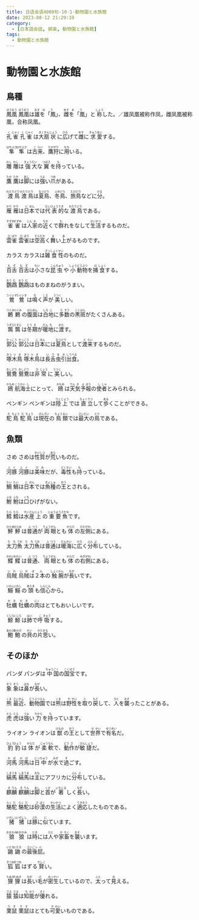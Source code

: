 ```yaml
---
title: 日语会语4000句-10-1-動物園と水族館
date: 2023-08-12 21:29:19
category:
  - [日本語会話, 娯楽, 動物園と水族館]
tags:
  - 動物園と水族館
---
```


# 動物園と水族館

## 鳥種

<ruby>鳳<rt>ほう</rt>凰<rt>おう</rt></ruby>
<ruby>鳳<rt>ほう</rt>凰<rt>おう</rt>は<rt></rt>雄<rt>おす</rt>を「鳳<rt>ほう</rt>」、<rt></rt>雌<rt>めす</rt>を「凰<rt>おう</rt>」と<rt></rt>称<rt>しょう</rt>した。／雄凤凰被称作凤，雌凤凰被称凰，合称凤凰。</ruby>

<ruby>孔<rt>く</rt>雀<rt>じゃく</rt></ruby>
<ruby>孔<rt>く</rt>雀<rt>じゃく</rt>は<rt></rt>大<rt>きく</rt>扇<rt>せん</rt>状<rt>じょう</rt>に<rt></rt>広<rt>ひろ</rt>げて<rt></rt>雌<rt>めす</rt>に<rt></rt>求<rt>きゅう</rt>愛<rt>あい</rt>する。</ruby>

<ruby>隼<rt>はやぶさ</rt></ruby>
<ruby>隼<rt>はやぶさ</rt>は<rt></rt>古<rt>こ</rt>来<rt>らい</rt>、<rt></rt>鷹<rt>たか</rt>狩<rt>がり</rt>に<rt></rt>用<rt>もち</rt>いる。</ruby>

<ruby>雕<rt>わし</rt></ruby>
<ruby>雕<rt>わし</rt>は<rt></rt>強<rt>きょう</rt>大<rt>だい</rt>な<rt></rt>翼<rt>つばさ</rt>を<rt></rt>持<rt>も</rt>っている。</ruby>

<ruby>鷹<rt>たか</rt></ruby>
<ruby>鷹<rt>たか</rt>は<rt></rt>脚<rt>あし</rt>には<rt></rt>強<rt>つよ</rt>い<rt></rt>爪<rt>つめ</rt>がある。</ruby>

<ruby>渡<rt>わたり</rt>鳥<rt>どり</rt></ruby>
<ruby>渡<rt>わたり</rt>鳥<rt>どり</rt>は<rt></rt>夏<rt>なつ</rt>鳥<rt>どり</rt>、<rt></rt>冬<rt>ふゆ</rt>鳥<rt>どり</rt>、<rt></rt>旅<rt>たび</rt>鳥<rt>どり</rt>などに<rt></rt>分<rt>ける</rt>。</ruby>

<ruby>雁<rt>かり</rt></ruby>
<ruby>雁<rt>かり</rt>は<rt></rt>日<rt>に</rt>本<rt>ほん</rt>では<rt></rt>代<rt>だい</rt>表<rt>ひょう</rt>的<rt>てき</rt>な<rt></rt>渡<rt>わたり</rt>鳥<rt>どり</rt>である。</ruby>

<ruby>雀<rt>すずめ</rt></ruby>
<ruby>雀<rt>すずめ</rt>は<rt></rt>人<rt>じん</rt>家<rt>か</rt>の<rt></rt>近<rt>ちか</rt>くで<rt></rt>群<rt>む</rt>れをなして<rt></rt>生<rt>せい</rt>活<rt>かつ</rt>するものだ。</ruby>

<ruby>雲<rt>ひ</rt>雀<rt>ばり</rt></ruby>
<ruby>雲<rt>ひ</rt>雀<rt>ばり</rt>は<rt></rt>空<rt>そら</rt>高<rt>たか</rt>く<rt></rt>舞<rt>ま</rt>い<rt></rt>上<rt>あ</rt>がるものです。</ruby>

<ruby>カラス</ruby>
<ruby>カラスは<rt></rt>雑<rt>ざっ</rt>食<rt>しょく</rt>性<rt>せい</rt>のものだ。</ruby>

<ruby>百<rt>も</rt>舌<rt>ず</rt></ruby>
<ruby>百<rt>も</rt>舌<rt>ず</rt>は<rt></rt>小<rt>ちい</rt>さな<rt></rt>昆<rt>こん</rt>虫<rt>ちゅう</rt>や<rt></rt>小<rt>しょう</rt>動<rt>どう</rt>物<rt>ぶつ</rt>を<rt></rt>捕<rt>ほ</rt>食<rt>しょく</rt>する。</ruby>

<ruby>鸚<rt>おう</rt>鵡<rt>む</rt></ruby>
<ruby>鸚<rt>おう</rt>鵡<rt>む</rt>はものまねのがうまい。</ruby>

<ruby>鶯<rt>うぐいす</rt></ruby>
<ruby>鶯<rt>うぐいす</rt>は<rt></rt>鳴<rt>な</rt>く<rt></rt>声<rt>こえ</rt>が<rt></rt>美<rt>うつく</rt>しい。</ruby>

<ruby>鶫<rt>つぐみ</rt></ruby>
<ruby>鶫<rt>つぐみ</rt>の<rt></rt>腹<rt>はら</rt>面<rt>めん</rt>は<rt></rt>白<rt>しろ</rt>地<rt>じ</rt>に<rt></rt>多<rt>た</rt>数<rt>すう</rt>の<rt></rt>黒<rt>こく</rt>斑<rt>はん</rt>がたくさんある。</ruby>

<ruby>鶉<rt>うずら</rt></ruby>
<ruby>鶉<rt>うずら</rt>は<rt></rt>冬<rt>とう</rt>期<rt>き</rt>が<rt></rt>暖<rt>だん</rt>地<rt>ち</rt>に<rt></rt>渡<rt>わた</rt>す。</ruby>

<ruby>郭<rt>かっ</rt>公<rt>こう</rt></ruby>
<ruby>郭<rt>かっ</rt>公<rt>こう</rt>は<rt></rt>日<rt>に</rt>本<rt>ほん</rt>には<rt></rt>夏<rt>なつ</rt>鳥<rt>どり</rt>として<rt></rt>渡<rt>と</rt>来<rt>らい</rt>するものだ。</ruby>

<ruby>啄<rt>きつ</rt>木<rt>つ</rt>鳥<rt>き</rt></ruby>
<ruby>啄<rt>きつ</rt>木<rt>つ</rt>鳥<rt>き</rt>は<rt></rt>長<rt>い</rt>舌<rt>で</rt>虫<rt>を</rt>引<rt>き</rt>出<rt>して</rt>食<rt>べる</rt>。</ruby>

<ruby>鴛<rt>おし</rt>鴦<rt>どり</rt></ruby>
<ruby>鴛<rt>おし</rt>鴦<rt>どり</rt>は<rt></rt>非<rt>ひ</rt>常<rt>じょう</rt>に<rt></rt>美<rt>うつく</rt>しい。</ruby>

<ruby>鴎<rt>かもめ</rt></ruby>
<ruby>航<rt>こう</rt>海<rt>かい</rt>士<rt>し</rt>にとって、<rt></rt>鴎<rt>かもめ</rt>は<rt></rt>天<rt>てん</rt>気<rt>き</rt>予<rt>よ</rt>報<rt>ほう</rt>の<rt></rt>使<rt>し</rt>者<rt>しゃ</rt>とみられる。</ruby>

<ruby>ペンギン</ruby>
<ruby>ペンギンは<rt></rt>陸<rt>りく</rt>上<rt>じょう</rt>では<rt></rt>直<rt>ちょく</rt>立<rt>りつ</rt>して<rt></rt>歩<rt>ある</rt>くことができる。</ruby>

<ruby>駝<rt>だ</rt>鳥<rt>ちょう</rt></ruby>
<ruby>駝<rt>だ</rt>鳥<rt>ちょう</rt>は<rt></rt>現<rt>げん</rt>在<rt>ざい</rt>の<rt></rt>鳥<rt>ちょう</rt>類<rt>るい</rt>では<rt></rt>最<rt>さい</rt>大<rt>だい</rt>の<rt></rt>鳥<rt>とり</rt>である。</ruby>


## 魚類

<ruby>さめ</ruby>
<ruby>さめは<rt></rt>性<rt>せい</rt>質<rt>しつ</rt>が<rt></rt>荒<rt>あら</rt>いものだ。</ruby>

<ruby>河<rt>ふ</rt>豚<rt>ぐ</rt></ruby>
<ruby>河<rt>ふ</rt>豚<rt>ぐ</rt>は<rt></rt>美<rt>び</rt>味<rt>み</rt>だが、<rt></rt>毒<rt>どく</rt>性<rt>せい</rt>も<rt></rt>持<rt>も</rt>っている。</ruby>

<ruby>鯛<rt>たい</rt></ruby>
<ruby>鯛<rt>たい</rt>は<rt></rt>日<rt>に</rt>本<rt>ほん</rt>では<rt></rt>魚<rt>ぎょ</rt>種<rt>しゅ</rt>の<rt></rt>王<rt>おう</rt>とされる。</ruby>

<ruby>鮒<rt>ふな</rt></ruby>
<ruby>鮒<rt>ふな</rt>は<rt></rt>口<rt>くち</rt>ひげがない。</ruby>

<ruby>鱈<rt>たら</rt></ruby>
<ruby>鱈<rt>たら</rt>は<rt></rt>水<rt>すい</rt>産<rt>さん</rt>上<rt>じょう</rt>の<rt></rt>重<rt>じゅう</rt>要<rt>よう</rt>魚<rt>さかな</rt>です。</ruby>

<ruby>鮃<rt>ひらめ</rt></ruby>
<ruby>鮃<rt>ひらめ</rt>は<rt></rt>普<rt>ふ</rt>通<rt>つう</rt>が<rt></rt>両<rt>りょう</rt>眼<rt>がん</rt>とも<rt></rt>体<rt>からだ</rt>の<rt></rt>左<rt>ひだ</rt>側<rt>がわ</rt>にある。</ruby>

<ruby>太<rt>た</rt>刀<rt>ち</rt>魚<rt>うお</rt></ruby>
<ruby>太<rt>た</rt>刀<rt>ち</rt>魚<rt>うお</rt>は<rt></rt>普<rt>ふ</rt>通<rt>つう</rt>は<rt></rt>暖<rt>だん</rt>海<rt>かい</rt>に<rt></rt>広<rt>ひろ</rt>く<rt></rt>分<rt>ぶん</rt>布<rt>ぷ</rt>している。</ruby>

<ruby>鰈<rt>かれい</rt></ruby>
<ruby>鰈<rt>かれい</rt>は<rt></rt>普<rt>ふ</rt>通<rt>つう</rt>、<rt></rt>両<rt>りょう</rt>眼<rt>がん</rt>とも<rt></rt>体<rt>からだ</rt>の<rt></rt>右<rt>みぎ</rt>側<rt>がわ</rt>にある。</ruby>

<ruby>烏<rt>い</rt>賊<rt>か</rt></ruby>
<ruby>烏<rt>い</rt>賊<rt>か</rt>は２本<rt>ほん</rt>の<rt></rt>触<rt>しょく</rt>腕<rt>わん</rt>が<rt></rt>長<rt>なが</rt>いです。</ruby>

<ruby>鰯<rt>いわし</rt></ruby>
<ruby>鰯<rt>いわし</rt>の<rt></rt>頭<rt>あたま</rt>も<rt></rt>信<rt>しん</rt>心<rt>じん</rt>から。</ruby>

<ruby>牡<rt>か</rt>蠣<rt>き</rt></ruby>
<ruby>牡<rt>か</rt>蠣<rt>き</rt>の<rt></rt>肉<rt>にく</rt>はとてもおいしいです。</ruby>

<ruby>鯨<rt>くじら</rt></ruby>
<ruby>鯨<rt>くじら</rt>は<rt></rt>肺<rt>はい</rt>で<rt></rt>呼<rt>こ</rt>吸<rt>きゅう</rt>する。</ruby>

<ruby>鮑<rt>あわび</rt></ruby>
<ruby>鮑<rt>あわび</rt>の<rt></rt>貝<rt>かい</rt>の<rt></rt>片<rt>かた</rt>思<rt>おも</rt>い。</ruby>


## そのほか

<ruby>パンダ</ruby>
<ruby>パンダは<rt></rt>中<rt>ちゅう</rt>国<rt>ごく</rt>の<rt></rt>国<rt>こく</rt>宝<rt>ほう</rt>です。</ruby>

<ruby>象<rt>ぞう</rt></ruby>
<ruby>象<rt>ぞう</rt>は<rt></rt>鼻<rt>はな</rt>が<rt></rt>長<rt>なが</rt>い。</ruby>

<ruby>熊<rt>くま</rt></ruby>
<ruby>最<rt>さい</rt>近<rt>きん</rt>、<rt></rt>動<rt>どう</rt>物<rt>ぶつ</rt>園<rt>えん</rt>では<rt></rt>熊<rt>くま</rt>は<rt></rt>野<rt>や</rt>性<rt>せい</rt>を<rt></rt>取<rt>と</rt>り<rt></rt>戻<rt>もど</rt>して、<rt></rt>人<rt>ひと</rt>を<rt></rt>襲<rt>おそ</rt>ったことがある。</ruby>

<ruby>虎<rt>とら</rt></ruby>
<ruby>虎<rt>とら</rt>は<rt></rt>強<rt>つよ</rt>い<rt></rt>力<rt>ちから</rt>を<rt></rt>持<rt>も</rt>っています。</ruby>

<ruby>ライオン</ruby>
<ruby>ライオンは<rt></rt>獣<rt>けもの</rt>の<rt></rt>王<rt>おう</rt>として<rt></rt>世<rt>せ</rt>界<rt>かい</rt>で<rt></rt>有<rt>ゆう</rt>名<rt>めい</rt>だ。</ruby>

<ruby>豹<rt>ひょう</rt></ruby>
<ruby>豹<rt>ひょう</rt>は<rt></rt>体<rt>からだ</rt>が<rt></rt>柔<rt>じゅう</rt>軟<rt>なん</rt>で、<rt></rt>動<rt>どう</rt>作<rt>さ</rt>が<rt></rt>敏<rt>びん</rt>捷<rt>しょう</rt>だ。</ruby>

<ruby>河<rt>か</rt>馬<rt>ば</rt></ruby>
<ruby>河<rt>か</rt>馬<rt>ば</rt>は<rt></rt>日<rt>にっ</rt>中<rt>ちゅう</rt>が<rt></rt>水<rt>みず</rt>で<rt></rt>過<rt>す</rt>ごす。</ruby>

<ruby>縞<rt>しま</rt>馬<rt>うま</rt></ruby>
<ruby>縞<rt>しま</rt>馬<rt>うま</rt>は<rt></rt>主<rt>おも</rt>にアフリカに<rt></rt>分<rt>ぶん</rt>布<rt>ぷ</rt>している。</ruby>

<ruby>麒<rt>き</rt>麟<rt>りん</rt></ruby>
<ruby>麒<rt>き</rt>麟<rt>りん</rt>は<rt></rt>脚<rt>あし</rt>と<rt></rt>首<rt>くび</rt>が<rt></rt>著<rt>いちじる</rt>しく<rt></rt>長<rt>なが</rt>い。</ruby>

<ruby>駱<rt>らく</rt>駝<rt>だ</rt></ruby>
<ruby>駱<rt>らく</rt>駝<rt>だ</rt>は<rt></rt>砂<rt>さ</rt>漠<rt>ばく</rt>の<rt></rt>生<rt>せい</rt>活<rt>かつ</rt>によく<rt></rt>適<rt>てき</rt>応<rt>おう</rt>したものである。</ruby>

<ruby>猪<rt>いのしし</rt></ruby>
<ruby>猪<rt>いのしし</rt>は<rt></rt>豚<rt>ぶた</rt>に<rt></rt>似<rt>に</rt>ています。</ruby>

<ruby>狼<rt>おおかみ</rt></ruby>
<ruby>狼<rt>おおかみ</rt>は<rt></rt>時<rt>とき</rt>には<rt></rt>人<rt>ひと</rt>や<rt></rt>家<rt>か</rt>畜<rt>ちく</rt>を<rt></rt>襲<rt>おそ</rt>います。</ruby>

<ruby>鼬<rt>いたち</rt></ruby>
<ruby>鼬<rt>いたち</rt>の<rt></rt>最<rt>さい</rt>後<rt>ごっ</rt>屁<rt>ぺ</rt>。</ruby>

<ruby>狐<rt>きつね</rt></ruby>
<ruby>狐<rt>きつね</rt>はずる<rt></rt>賢<rt>かしこ</rt>い。</ruby>

<ruby>狸<rt>たぬき</rt></ruby>
<ruby>狸<rt>たぬき</rt>は<rt></rt>長<rt>なが</rt>い<rt></rt>毛<rt>け</rt>が<rt></rt>密<rt>みっ</rt>生<rt>せい</rt>しているので、<rt></rt>太<rt>ふと</rt>って<rt></rt>見<rt>み</rt>える。</ruby>

<ruby>猿<rt>さる</rt></ruby>
<ruby>猿<rt>さる</rt>は<rt></rt>知<rt>ち</rt>能<rt>のう</rt>が<rt></rt>優<rt>すぐ</rt>れる。</ruby>

<ruby>栗<rt>り</rt>鼠<rt>す</rt></ruby>
<ruby>栗<rt>り</rt>鼠<rt>す</rt>はとても<rt></rt>可<rt>か</rt>愛<rt>わい</rt>いものである。</ruby>

